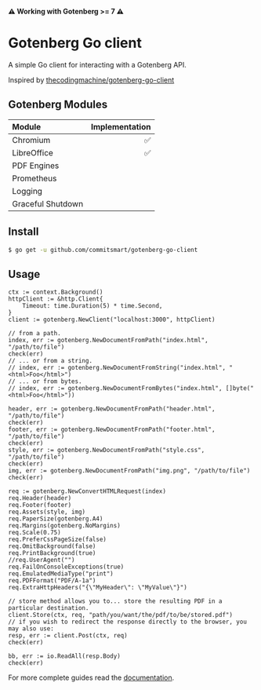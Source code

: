 **⚠️ Working with Gotenberg >= 7 ⚠️**

# Gotenberg Go client

A simple Go client for interacting with a Gotenberg API.

Inspired by [thecodingmachine/gotenberg-go-client](https://github.com/thecodingmachine/gotenberg-go-client)

## Gotenberg Modules


| Module            | Implementation |
|:------------------|---------------:|
| Chromium          |              ✅ |
| LibreOffice       |              ✅ |
| PDF Engines       |                |
| Prometheus        |                |
| Logging           |                |
| Graceful Shutdown |                |

## Install

```bash
$ go get -u github.com/commitsmart/gotenberg-go-client
```

## Usage

```golang
ctx := context.Background()
httpClient := &http.Client{
    Timeout: time.Duration(5) * time.Second,
}
client := gotenberg.NewClient("localhost:3000", httpClient)

// from a path.
index, err := gotenberg.NewDocumentFromPath("index.html", "/path/to/file")
check(err)
// ... or from a string.
// index, err := gotenberg.NewDocumentFromString("index.html", "<html>Foo</html>")
// ... or from bytes.
// index, err := gotenberg.NewDocumentFromBytes("index.html", []byte("<html>Foo</html>"))

header, err := gotenberg.NewDocumentFromPath("header.html", "/path/to/file")
check(err)
footer, err := gotenberg.NewDocumentFromPath("footer.html", "/path/to/file")
check(err)
style, err := gotenberg.NewDocumentFromPath("style.css", "/path/to/file")
check(err)
img, err := gotenberg.NewDocumentFromPath("img.png", "/path/to/file")
check(err)

req := gotenberg.NewConvertHTMLRequest(index)
req.Header(header)
req.Footer(footer)
req.Assets(style, img)
req.PaperSize(gotenberg.A4)
req.Margins(gotenberg.NoMargins)
req.Scale(0.75)
req.PreferCssPageSize(false)
req.OmitBackground(false)
req.PrintBackground(true)
//req.UserAgent("")
req.FailOnConsoleExceptions(true)
req.EmulatedMediaType("print")
req.PDFFormat("PDF/A-1a")
req.ExtraHttpHeaders("{\"MyHeader\": \"MyValue\"}")

// store method allows you to... store the resulting PDF in a particular destination.
client.Store(ctx, req, "path/you/want/the/pdf/to/be/stored.pdf")
// if you wish to redirect the response directly to the browser, you may also use:
resp, err := client.Post(ctx, req)
check(err)

bb, err := io.ReadAll(resp.Body)
check(err)
```

For more complete guides read the [documentation](https://gotenberg.dev/docs/about).